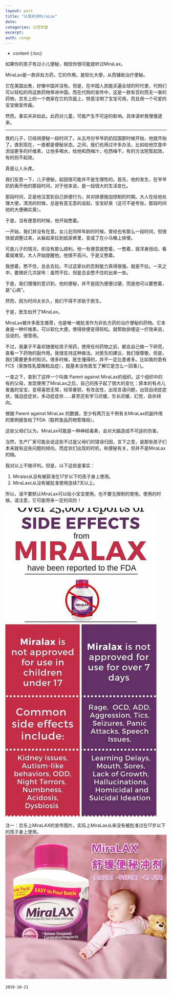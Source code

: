 ```yaml
---
layout: post
title: "父母对决MiraLax"
date:
categories: 父范学堂
excerpt:
auth: conge
---
```

* content
{:toc}

如果你的孩子有过小儿便秘，相信你很可能就听过MiraLax。

MiraLax是一款非处方药，它的作用，是软化大便，从而辅助治疗便秘。

它在美国出售，好像中国并没有。但是，在中国人民能买遍全球的时代里，代购们可以轻松的将这款药物带进中国。而在代购的宣传中，这是一款有百利而无一害的药物，京东上的一个商家在它的页面上，特意注明了宝宝可用，而且用一个可爱的宝宝做宣传画。

然而，事实并非如此。此药对儿童，可能产生不可逆的影响。具体请听我慢慢道来。


----

我的儿子，已经闹便秘一段时间了。从五月份爷爷奶奶回国那时候开始，他就开始了。直到现在，一直都是便秘状态。之间，我们也用过许多办法，比如给他饮食中添加更多的纤维素，让他多喝水，给他和西梅汁，吃西梅干。有的方法短暂起效，有的则不起效。

真是让人头疼。

我们反思一下，儿子便秘，起因很可能并不是生理性的。首先，他的发生，在爷爷奶奶离开他的那段时间，对于他来说，是一段很大的生活变化。

那段时间，正是他注意到自己排便行为，并对排便施加控制的时期。大人在给他处理大便，清洗的时候，总是有意无意的说起，宝宝好臭（这可不是夸张，那段时间他的大便确实臭）。

于是，当有便意的时候，他开始憋着。

一开始，我们并没有在意。女儿在同样年龄的时候，曾经也有那么一段时间，但很快就调整过来，从躲起来拉到纸尿裤里，变成了在小马桶上排便。

可是儿子的情况，却没有那么顺利。他一有便意就憋着，一憋着，就浑身扭动，看着就难受。大人开始提醒他，他很不高兴。于是又憋着。

我想着，憋不住，总会去拉。不过这家伙的忍耐能力真得很强，就是不拉。一天之中，要换好几次尿布：虽然不拉，但是总会憋不住的出来一些。

于是，我们慢慢的意识到，他的便秘，并不是因为便便过硬，而是他可以要憋着，是“心病”。

然而，因为时间太长久，我们不得不求助于医生。

于是，医生给开了MiraLax。

MiraLax被许多医生推荐，也是唯一被批准作为非处方药的治疗便秘的药物。它本身是一种纤维素，可以软化大便，使得排便变得轻松。就帮助排便这一疗效来说，没说的，很管用。

不过，我妻子不喜欢随便给孩子用药，使用任何药物之前，都会自己做一下研究，查看一下药物的副作用。我很支持这种做法。对医生的建议，我们很尊敬，但是，我们需要更多的知识。很多时候，医生懂得的，并不一定比患者多。比如我的患有FCS（家族性乳糜微粒血症），就基本没有医生了解它是怎么一回事儿。

一查之下，查到了这样一个叫做 Parent against MiraLax的组织。这个组织中的有的父母，发现使用了MiraLax之后，自己的孩子起了很大的变化：原本的有点儿害羞的宝宝，变得喜怒无常，经常暴怒，有攻击性，出现言语问题，出现自闭症症状，强迫症症状，多动症症状……甚至还有学习迟缓，生长迟缓，幻觉，自杀倾向。

根据 Parent against MiraLax 的数据，至少有两万五千例有关MiraLax的副作用的案例报告给了FDA（联邦食品药物管理局）。

这些父母们认为，MiraLax可能是一种神经毒素，会对大脑造成不可逆的伤害。

当然，生产厂家可能会说这些不过是父母们的错误归因，言下之意，是那些孩子们本来就有这些问题的倾向，而症状们出现的时机，和便秘有关，但并不是MiraLax的锅。

我对以上不做评判。但是，以下这些是事实：

1. Miralax从没有被获准在17岁以下的孩子身上使用。
2. MiraLaxc从没有被批准使用连续7天以上。

所以，请不要默认MiraLax可以给小宝宝使用，也不要无限制的使用。使用的时候，请注意，它可能带来一定的风险！

![ ](/assets/images/父范学堂/118382-fbb049e445ce4243.png)

注一：京东上MiraLAX的宣传图片。实际上MiraLax从来没有被批准过在17岁以下的孩子身上使用。
![From JD，有可能是虚假宣传！](/assets/images/父范学堂/118382-0f892ee0a7b023d4.png)


```
2019-10-21
```

